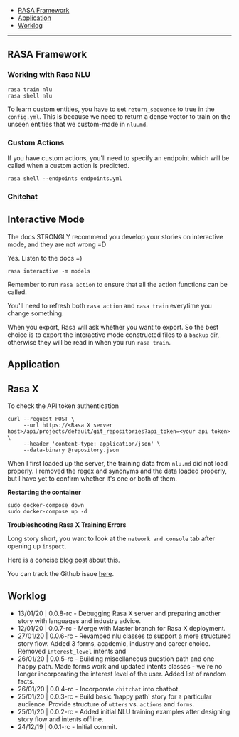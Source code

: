 - [RASA Framework](#rasa-framework)
- [Application](#application)
- [Worklog](#worklog)

---

## RASA Framework

### Working with Rasa NLU

```{bash}
rasa train nlu
rasa shell nlu
```

To learn custom entities, you have to set `return_sequence` to true in the `config.yml`. This is because we need to return a dense vector to train on the unseen entities that we custom-made in `nlu.md`.

### Custom Actions

If you have custom actions, you'll need to specify an endpoint which will be called when a custom action is predicted.
```{bash}
rasa shell --endpoints endpoints.yml
```

### Chitchat


## Interactive Mode

The docs STRONGLY recommend you develop your stories on interactive mode, and they are not wrong =D

Yes. Listen to the docs =)

```{bash}
rasa interactive -m models
```

Remember to run `rasa action` to ensure that all the action functions can be called.

You'll need to refresh both `rasa action` and `rasa train` everytime
 you change something.

When you export, Rasa will ask whether you want to export. So the best choice is to export the interactive mode constructed files to a `backup` dir, otherwise they will be read in when you run `rasa train`.

## Application

## Rasa X

To check the API token authentication
```{bash}
curl --request POST \
     --url https://<Rasa X server host>/api/projects/default/git_repositories?api_token=<your api token> \
     --header 'content-type: application/json' \
     --data-binary @repository.json
```

When I first loaded up the server, the training data from `nlu.md` did not load properly. I removed the regex and synonyms and the data loaded properly, but I have yet to confirm whether it's one or both of them.

__Restarting the container__

```{bash}
sudo docker-compose down
sudo docker-compose up -d
```

__Troubleshooting Rasa X Training Errors__

Long story short, you want to look at the `network and console` tab after opening up `inspect`.

Here is a concise [blog post](https://gstephens.org/rasa/chatbot/2019/08/12/rasa-x-troubleshooting.html) about this.

You can track the Github issue [here](https://github.com/RasaHQ/rasa/issues/4231).

## Worklog
- 13/01/20 | 0.0.8-rc - Debugging Rasa X server and preparing another story with languages and industry advice.
- 12/01/20 | 0.0.7-rc - Merge with Master branch for Rasa X deployment.
- 27/01/20 | 0.0.6-rc - Revamped nlu classes to support a more structured story flow. Added 3 forms, academic, industry and career choice. Removed `interest_level` intents and
- 26/01/20 | 0.0.5-rc - Building miscellaneous question path and one happy path. Made forms work and updated intents classes - we're no longer incorporating the interest level of the user. Added list of random facts.
- 26/01/20 | 0.0.4-rc - Incorporate `chitchat` into chatbot.
- 25/01/20 | 0.0.3-rc - Build basic 'happy path' story for a particular audience. Provide structure of `utters` vs. `actions` and `forms`.
- 25/01/20 | 0.0.2-rc - Added initial NLU training examples after designing  story flow and intents offline.
- 24/12/19 | 0.0.1-rc - Initial commit.

